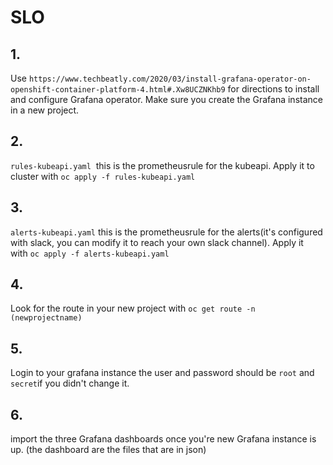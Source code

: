 # SLO

## 1. 
Use ```https://www.techbeatly.com/2020/03/install-grafana-operator-on-openshift-container-platform-4.html#.Xw8UCZNKhb9``` for directions to install and configure Grafana operator. Make sure you create the Grafana instance in a new project.

## 2.
```rules-kubeapi.yaml```  this is the prometheusrule for the kubeapi. Apply it to cluster with ```oc apply -f rules-kubeapi.yaml```

## 3.
```alerts-kubeapi.yaml``` this is the prometheusrule for the alerts(it's configured with slack, you can modify it to reach your own slack channel). Apply it with ```oc apply -f alerts-kubeapi.yaml```

## 4.
Look for the route in your new project with ```oc get route -n (newprojectname)```

## 5.
Login to your grafana instance the user and password should be ```root``` and ```secret```if you didn't change it.

## 6.
import the three Grafana dashboards once you're new Grafana instance is up. (the dashboard  are the files that are in json)
